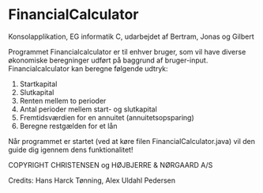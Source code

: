 # FinancialCalculator
 Konsolapplikation, EG informatik C, udarbejdet af Bertram, Jonas og Gilbert

Programmet Financialcalculator er til enhver bruger, som vil have diverse økonomiske beregninger udført på baggrund af bruger-input.
Financialcalculator kan beregne følgende udtryk:

1. Startkapital
2. Slutkapital
3. Renten mellem to perioder
4. Antal perioder mellem start- og slutkapital
5. Fremtidsværdien for en annuitet (annuitetsopsparing)
6. Beregne restgælden for et lån

Når programmet er startet (ved at køre filen FinancialCalculator.java) vil den guide dig igennem dens funktionalitet!

COPYRIGHT
CHRISTENSEN og HØJBJERRE & NØRGAARD A/S

Credits: Hans Harck Tønning, Alex Uldahl Pedersen